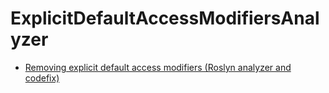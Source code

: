 ExplicitDefaultAccessModifiersAnalyzer
======================================

* [Removing explicit default access modifiers (Roslyn analyzer and codefix)](http://blog.cincura.net/233535-removing-explicit-default-access-modifiers-roslyn-analyzer-and-codefix)
